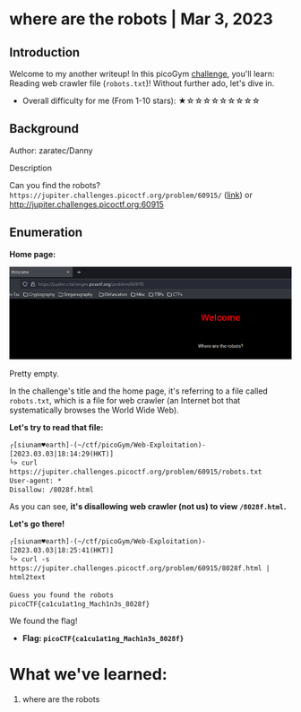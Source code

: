 # where are the robots | Mar 3, 2023

## Introduction

Welcome to my another writeup! In this picoGym [challenge](https://play.picoctf.org/practice/challenge/4?category=1&page=1&solved=0), you'll learn: Reading web crawler file (`robots.txt`)! Without further ado, let's dive in.

- Overall difficulty for me (From 1-10 stars): ★☆☆☆☆☆☆☆☆☆

## Background

Author: zaratec/Danny

Description

Can you find the robots? `https://jupiter.challenges.picoctf.org/problem/60915/` ([link](https://jupiter.challenges.picoctf.org/problem/60915/)) or http://jupiter.challenges.picoctf.org:60915

## Enumeration

**Home page:**

![](https://raw.githubusercontent.com/siunam321/CTF-Writeups/main/picoGym/Web-Exploitation/where-are-the-robots/images/Pasted%20image%2020230303182311.png)

Pretty empty.

In the challenge's title and the home page, it's referring to a file called `robots.txt`, which is a file for web crawler (an Internet bot that systematically browses the World Wide Web).

**Let's try to read that file:**
```shell
┌[siunam♥earth]-(~/ctf/picoGym/Web-Exploitation)-[2023.03.03|18:14:29(HKT)]
└> curl https://jupiter.challenges.picoctf.org/problem/60915/robots.txt                           
User-agent: *
Disallow: /8028f.html
```

As you can see, **it's disallowing web crawler (not us) to view `/8028f.html`.**

**Let's go there!**
```shell
┌[siunam♥earth]-(~/ctf/picoGym/Web-Exploitation)-[2023.03.03|18:25:41(HKT)]
└> curl -s https://jupiter.challenges.picoctf.org/problem/60915/8028f.html | html2text

Guess you found the robots
picoCTF{ca1cu1at1ng_Mach1n3s_8028f}
```

We found the flag!

- **Flag: `picoCTF{ca1cu1at1ng_Mach1n3s_8028f}`**

# What we've learned:

1. where are the robots